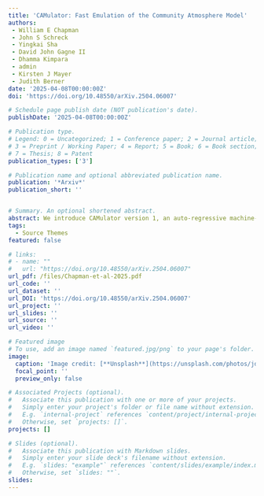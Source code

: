 ```yaml
---
title: 'CAMulator: Fast Emulation of the Community Atmosphere Model'
authors:
 - William E Chapman
 - John S Schreck
 - Yingkai Sha
 - David John Gagne II
 - Dhamma Kimpara
 - admin
 - Kirsten J Mayer
 - Judith Berner
date: '2025-04-08T00:00:00Z'
doi: 'https://doi.org/10.48550/arXiv.2504.06007'

# Schedule page publish date (NOT publication's date).
publishDate: '2025-04-08T00:00:00Z'

# Publication type.
# Legend: 0 = Uncategorized; 1 = Conference paper; 2 = Journal article;
# 3 = Preprint / Working Paper; 4 = Report; 5 = Book; 6 = Book section;
# 7 = Thesis; 8 = Patent
publication_types: ['3']

# Publication name and optional abbreviated publication name.
publication: '*Arxiv*'
publication_short: ''


# Summary. An optional shortened abstract.
abstract: We introduce CAMulator version 1, an auto-regressive machine-learned (ML) emulator of the Community Atmosphere Model version 6 (CAM6) that simulates the next atmospheric state given the prescribed sea surface temperatures and incoming solar radiation. CAMulator explicitly conserves global dry air mass, moisture, and total atmospheric energy while remaining numerically stable over indefinite climate integrations. It successfully reproduces the annual CAM6 climatology and key modes of climate variability, including the El Niño-Southern Oscillation, the North Atlantic Oscillation, and the Pacific-North American pattern, with slightly muted variability. When forced with sea surface temperature (SST) outside the training distribution, CAMulator exhibits a systematic cold bias in high-latitude regions, particularly in boreal winter, likely due to the absence of interactive land and sea ice. Nonetheless, CAMulator achieves these results with a 350 times speedup over CAM6, making it an efficient alternative for generating large ensembles.
tags:
  - Source Themes
featured: false

# links:
# - name: ""
#   url: "https://doi.org/10.48550/arXiv.2504.06007"
url_pdf: /files/Chapman-et-al-2025.pdf
url_code: ''
url_dataset: ''
url_DOI: 'https://doi.org/10.48550/arXiv.2504.06007'
url_project: ''
url_slides: ''
url_source: ''
url_video: ''

# Featured image
# To use, add an image named `featured.jpg/png` to your page's folder.
image:
  caption: 'Image credit: [**Unsplash**](https://unsplash.com/photos/jdD8gXaTZsc)'
  focal_point: ''
  preview_only: false

# Associated Projects (optional).
#   Associate this publication with one or more of your projects.
#   Simply enter your project's folder or file name without extension.
#   E.g. `internal-project` references `content/project/internal-project/index.md`.
#   Otherwise, set `projects: []`.
projects: []

# Slides (optional).
#   Associate this publication with Markdown slides.
#   Simply enter your slide deck's filename without extension.
#   E.g. `slides: "example"` references `content/slides/example/index.md`.
#   Otherwise, set `slides: ""`.
slides:
---
```

